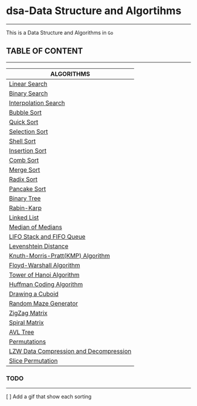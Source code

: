# dsa-Data Structure and Algortihms

---

This is a Data Structure and Algorithms in `Go`

## TABLE OF CONTENT

---

| ALGORITHMS                                                                     |
| ------------------------------------------------------------------------------ |
| [Linear Search](./linear-search/)                                              |
| [Binary Search](./binary-search/)                                              |
| [Interpolation Search](./interpolation-search/)                                |
| [Bubble Sort](./bubble-sort/)                                                  |
| [Quick Sort](./quick-sort/)                                                    |
| [Selection Sort](./selection-sort/)                                            |
| [Shell Sort](./shell-sort/)                                                    |
| [Insertion Sort](./insertion-sort/)                                            |
| [Comb Sort](./comb-sort/)                                                      |
| [Merge Sort](./comb-sort/)                                                     |
| [Radix Sort](./radix-sort/)                                                    |
| [Pancake Sort](./pancake-sort/)                                                |
| [Binary Tree](./binary-tree/)                                                  |
| [Rabin-Karp](./rabin-karp/)                                                    |
| [Linked List](./linked-list/)                                                  |
| [Median of Medians](./median-of-medians/)                                      |
| [LIFO Stack and FIFO Queue](./lifo-stack-fifo-query/)                          |
| [Levenshtein Distance](./levenshtein-distance/)                                |
| [Knuth-Morris-Pratt(KMP) Algorithm](./knuth-morris-pratt/)                     |
| [Floyd-Warshall Algorithm](./floyd-warshall/)                                  |
| [Tower of Hanoi Algorithm](./tower-of-hanoi)                                   |
| [Huffman Coding Algorithm](./huffman-coding)                                   |
| [Drawing a Cuboid](./draw-cuboid)                                              |
| [Random Maze Generator](./random-maze-generator)                               |
| [ZigZag Matrix](./zigzag-matrix)                                               |
| [Spiral Matrix](./spiral-matrix)                                               |
| [AVL Tree](./avl-tree)                                                         |
| [Permutations](./permutation)                                                  |
| [LZW Data Compression and Decompression](./lzw-data-compression-uncompression) |
| [Slice Permutation](./slice-permutation)                                       |

### TODO

---

[ ] Add a gif that show each sorting
